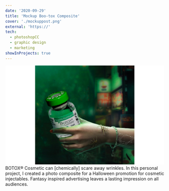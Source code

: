 ```yaml
---
date: '2020-09-29'
title: 'Mockup Boo-tox Composite'
cover: './mockuppost.png'
external: 'https://'
tech:
  - photoshopCC
  - graphic design
  - marketing
showInProjects: true
---
```


<img src="mockuppost.png" alt="" style="float: initial;"/></img>
BOTOX® Cosmetic can [chemically] scare away wrinkles. In this personal project, I created a photo composite for a Halloween promotion for cosmetic injectables. Fantasy inspired advertising leaves a lasting impression on all audiences.
